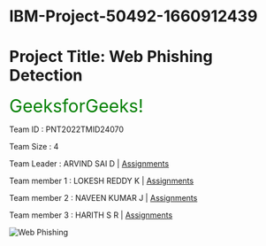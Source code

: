 # IBM-Project-50492-1660912439

# Project Title: Web Phishing Detection

  <html>
    <body>
     <font size="6"
          color="rgb(128, 128, 0)">
          GeeksforGeeks!
    </font>
     </body>
    </html>


Team ID : PNT2022TMID24070

<bold>Team Size :</bold> 4

<bold>Team Leader :</bold> ARVIND SAI D | <a href="https://github.com/IBM-EPBL/IBM-Project-50492-1660912439/tree/main/Assignments/Team%20Lead">Assignments</a>

<bold>Team member 1 :</bold> LOKESH REDDY K | <a href="https://github.com/IBM-EPBL/IBM-Project-50492-1660912439/tree/main/Assignments/Team%20Member-1">Assignments</a>

<bold>Team member 2 :</bold> NAVEEN KUMAR J | <a href="https://github.com/IBM-EPBL/IBM-Project-50492-1660912439/tree/main/Assignments/Team%20Member-2">Assignments</a>

<bold>Team member 3 :</bold> HARITH S R | <a href="https://github.com/IBM-EPBL/IBM-Project-50492-1660912439/tree/main/Assignments/Team%20Member-3">Assignments</a>


<img src="https://www.bharatiweb.in/blogs/Encyc/2020/2/28/2_02_50_50_phishing_1_H@@IGHT_420_W@@IDTH_504.jpg" alt="Web Phishing">
